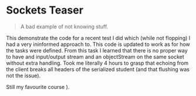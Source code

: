 # Sockets Teaser

> A bad example of not knowing stuff.

This demonstrate the code for a recent test I did which (while not flopping) I had a very ininformed approach to. This code is updated to work as for how the tasks were defined. From this task I learned that there is no proper way to have and input/output stream and an objectStream on the same socket without extra handling. Took me literally 4 hours to grasp that echoing from the client breaks all headers of the serialized student (and that flushing was not the issue). 

Still my favourite course ). 